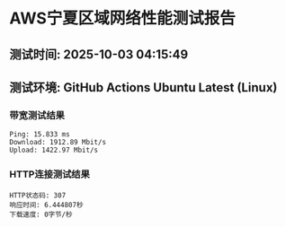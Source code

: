 # AWS宁夏区域网络性能测试报告
## 测试时间: 2025-10-03 04:15:49
## 测试环境: GitHub Actions Ubuntu Latest (Linux)

### 带宽测试结果
```
Ping: 15.833 ms
Download: 1912.89 Mbit/s
Upload: 1422.97 Mbit/s
```

### HTTP连接测试结果
```
HTTP状态码: 307
响应时间: 6.444807秒
下载速度: 0字节/秒
```

